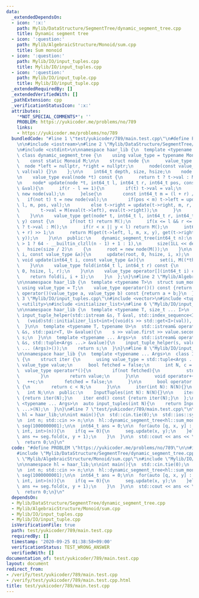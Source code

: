 ```yaml
---
data:
  _extendedDependsOn:
  - icon: ':x:'
    path: Mylib/DataStructure/SegmentTree/dynamic_segment_tree.cpp
    title: Dynamic segment tree
  - icon: ':question:'
    path: Mylib/AlgebraicStructure/Monoid/sum.cpp
    title: Sum monoid
  - icon: ':question:'
    path: Mylib/IO/input_tuples.cpp
    title: Mylib/IO/input_tuples.cpp
  - icon: ':question:'
    path: Mylib/IO/input_tuple.cpp
    title: Mylib/IO/input_tuple.cpp
  _extendedRequiredBy: []
  _extendedVerifiedWith: []
  _pathExtension: cpp
  _verificationStatusIcon: ':x:'
  attributes:
    '*NOT_SPECIAL_COMMENTS*': ''
    PROBLEM: https://yukicoder.me/problems/no/789
    links:
    - https://yukicoder.me/problems/no/789
  bundledCode: "#line 1 \"test/yukicoder/789/main.test.cpp\"\n#define PROBLEM \"https://yukicoder.me/problems/no/789\"\
    \n\n#include <iostream>\n#line 2 \"Mylib/DataStructure/SegmentTree/dynamic_segment_tree.cpp\"\
    \n#include <cstdint>\n\nnamespace haar_lib {\n  template <typename Monoid>\n \
    \ class dynamic_segment_tree {\n    using value_type = typename Monoid::value_type;\n\
    \    const static Monoid M;\n\n    struct node {\n      value_type val;\n    \
    \  node *left = nullptr, *right = nullptr;\n      node(const value_type &val):\
    \ val(val) {}\n    };\n\n    int64_t depth, size, hsize;\n    node *root = nullptr;\n\
    \n    value_type eval(node *t) const {\n      return t ? t->val : M();\n    }\n\
    \n    node* update(node *t, int64_t l, int64_t r, int64_t pos, const value_type\
    \ &val){\n      if(r - l == 1){\n        if(t) t->val = val;\n        else t =\
    \ new node(val);\n      }else{\n        const int64_t m = (l + r) / 2;\n     \
    \   if(not t) t = new node(val);\n        if(pos < m) t->left = update(t->left,\
    \ l, m, pos, val);\n        else t->right = update(t->right, m, r, pos, val);\n\
    \        t->val = M(eval(t->left), eval(t->right));\n      }\n      return t;\n\
    \    }\n\n    value_type get(node* t, int64_t l, int64_t r, int64_t x, int64_t\
    \ y) const {\n      if(not t) return M();\n      if(x <= l && r <= y) return t\
    \ ? t->val : M();\n      if(r < x || y < l) return M();\n      int64_t m = (l\
    \ + r) >> 1;\n      return M(get(t->left, l, m, x, y), get(t->right, m, r, x,\
    \ y));\n    }\n\n  public:\n    dynamic_segment_tree(int64_t n):\n      depth(n\
    \ > 1 ? 64 - __builtin_clzll(n - 1) + 1 : 1),\n      size(1LL << depth),\n   \
    \   hsize(size / 2)\n    {\n      root = new node(M());\n    }\n\n    void set(int64_t\
    \ i, const value_type &x){\n      update(root, 0, hsize, i, x);\n    }\n\n   \
    \ void update(int64_t i, const value_type &x){\n      set(i, M((*this)[i], x));\n\
    \    }\n\n    value_type fold(int64_t l, int64_t r) const {\n      return get(root,\
    \ 0, hsize, l, r);\n    }\n\n    value_type operator[](int64_t i) const {\n  \
    \    return fold(i, i + 1);\n    }\n  };\n}\n#line 2 \"Mylib/AlgebraicStructure/Monoid/sum.cpp\"\
    \n\nnamespace haar_lib {\n  template <typename T>\n  struct sum_monoid {\n   \
    \ using value_type = T;\n    value_type operator()() const {return 0;}\n    value_type\
    \ operator()(value_type a, value_type b) const {return a + b;}\n  };\n}\n#line\
    \ 3 \"Mylib/IO/input_tuples.cpp\"\n#include <vector>\n#include <tuple>\n#include\
    \ <utility>\n#include <initializer_list>\n#line 6 \"Mylib/IO/input_tuple.cpp\"\
    \n\nnamespace haar_lib {\n  template <typename T, size_t ... I>\n  static void\
    \ input_tuple_helper(std::istream &s, T &val, std::index_sequence<I ...>){\n \
    \   (void)std::initializer_list<int>{(void(s >> std::get<I>(val)), 0) ...};\n\
    \  }\n\n  template <typename T, typename U>\n  std::istream& operator>>(std::istream\
    \ &s, std::pair<T, U> &value){\n    s >> value.first >> value.second;\n    return\
    \ s;\n  }\n\n  template <typename ... Args>\n  std::istream& operator>>(std::istream\
    \ &s, std::tuple<Args ...> &value){\n    input_tuple_helper(s, value, std::make_index_sequence<sizeof\
    \ ... (Args)>());\n    return s;\n  }\n}\n#line 8 \"Mylib/IO/input_tuples.cpp\"\
    \n\nnamespace haar_lib {\n  template <typename ... Args>\n  class InputTuples\
    \ {\n    struct iter {\n      using value_type = std::tuple<Args ...>;\n     \
    \ value_type value;\n      bool fetched = false;\n      int N, c = 0;\n\n    \
    \  value_type operator*(){\n        if(not fetched){\n          std::cin >> value;\n\
    \        }\n        return value;\n      }\n\n      void operator++(){\n     \
    \   ++c;\n        fetched = false;\n      }\n\n      bool operator!=(iter &) const\
    \ {\n        return c < N;\n      }\n\n      iter(int N): N(N){}\n    };\n\n \
    \   int N;\n\n  public:\n    InputTuples(int N): N(N){}\n\n    iter begin() const\
    \ {return iter(N);}\n    iter end() const {return iter(N);}\n  };\n\n  template\
    \ <typename ... Args>\n  auto input_tuples(int N){\n    return InputTuples<Args\
    \ ...>(N);\n  }\n}\n#line 7 \"test/yukicoder/789/main.test.cpp\"\n\nnamespace\
    \ hl = haar_lib;\n\nint main(){\n  std::cin.tie(0);\n  std::ios::sync_with_stdio(false);\n\
    \n  int n; std::cin >> n;\n\n  hl::dynamic_segment_tree<hl::sum_monoid<int64_t>>\
    \ seg(1000000001);\n\n  int64_t ans = 0;\n\n  for(auto [q, x, y] : hl::input_tuples<int,\
    \ int, int>(n)){\n    if(q == 0){\n      seg.update(x, y);\n    }else{\n     \
    \ ans += seg.fold(x, y + 1);\n    }\n  }\n\n  std::cout << ans << \"\\n\";\n\n\
    \  return 0;\n}\n"
  code: "#define PROBLEM \"https://yukicoder.me/problems/no/789\"\n\n#include <iostream>\n\
    #include \"Mylib/DataStructure/SegmentTree/dynamic_segment_tree.cpp\"\n#include\
    \ \"Mylib/AlgebraicStructure/Monoid/sum.cpp\"\n#include \"Mylib/IO/input_tuples.cpp\"\
    \n\nnamespace hl = haar_lib;\n\nint main(){\n  std::cin.tie(0);\n  std::ios::sync_with_stdio(false);\n\
    \n  int n; std::cin >> n;\n\n  hl::dynamic_segment_tree<hl::sum_monoid<int64_t>>\
    \ seg(1000000001);\n\n  int64_t ans = 0;\n\n  for(auto [q, x, y] : hl::input_tuples<int,\
    \ int, int>(n)){\n    if(q == 0){\n      seg.update(x, y);\n    }else{\n     \
    \ ans += seg.fold(x, y + 1);\n    }\n  }\n\n  std::cout << ans << \"\\n\";\n\n\
    \  return 0;\n}\n"
  dependsOn:
  - Mylib/DataStructure/SegmentTree/dynamic_segment_tree.cpp
  - Mylib/AlgebraicStructure/Monoid/sum.cpp
  - Mylib/IO/input_tuples.cpp
  - Mylib/IO/input_tuple.cpp
  isVerificationFile: true
  path: test/yukicoder/789/main.test.cpp
  requiredBy: []
  timestamp: '2020-09-25 01:38:58+09:00'
  verificationStatus: TEST_WRONG_ANSWER
  verifiedWith: []
documentation_of: test/yukicoder/789/main.test.cpp
layout: document
redirect_from:
- /verify/test/yukicoder/789/main.test.cpp
- /verify/test/yukicoder/789/main.test.cpp.html
title: test/yukicoder/789/main.test.cpp
---
```

